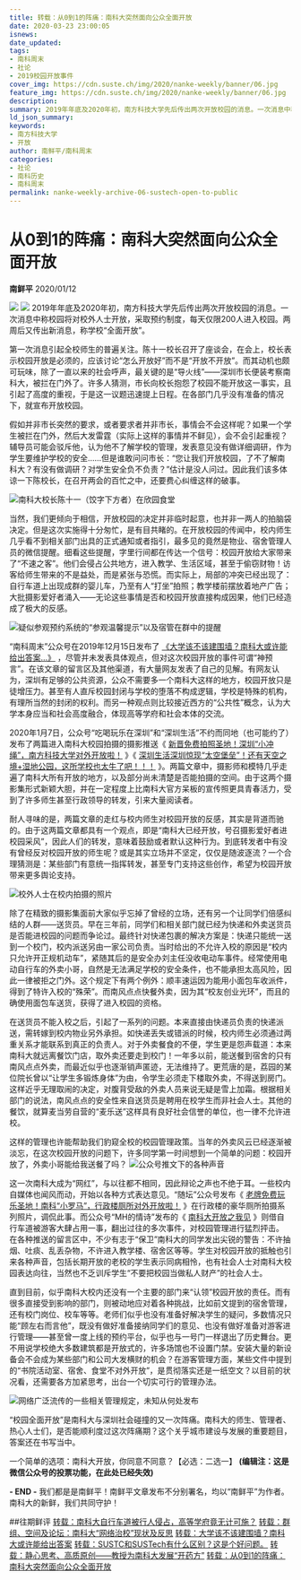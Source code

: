 ```yaml
---
title: 转载：从0到1的阵痛：南科大突然面向公众全面开放
date: 2020-03-23 23:00:05
isnews:
date_updated:
tags:
- 南科周末
- 社论
- 2019校园开放事件
cover_img: https://cdn.suste.ch/img/2020/nanke-weekly/banner/06.jpg
feature_img: https://cdn.suste.ch/img/2020/nanke-weekly/banner/06.jpg
description:
summary: 2019年年底及2020年初，南方科技大学先后传出两次开放校园的消息。一次消息中称校园将对校外人士开放，采取预约制度，每天仅限200人进入校园。两周后又传出新消息，称学校“全面开放”。
ld_json_summary:
keywords:
- 南方科技大学
- 开放
author: 南鲜平/南科周末
categories:
- 社论
- 南科历史
- 南科周末
permalink: nanke-weekly-archive-06-sustech-open-to-public
---
```


# 从0到1的阵痛：南科大突然面向公众全面开放
**南鲜平** 2020/01/12

![](https://cdn.suste.ch/img/2020/nanke-weekly/banner/original/06.jpg)
![](https://cdn.suste.ch/img/2020/nanke-weekly/banner.png)
2019年年底及2020年初，南方科技大学先后传出两次开放校园的消息。一次消息中称校园将对校外人士开放，采取预约制度，每天仅限200人进入校园。两周后又传出新消息，称学校“全面开放”。

第一次消息引起全校师生的普遍关注。陈十一校长召开了座谈会，在会上，校长表示校园开放是必须的，应该讨论“怎么开放好”而不是“开放不开放”。而其动机也颇可玩味，除了一直以来的社会呼声，最关键的是“导火线”——深圳市长便装考察南科大，被拦在门外了。许多人猜测，市长向校长抱怨了校园不能开放这一事实，且引起了高度的重视，于是这一议题迅速提上日程。在各部门几乎没有准备的情况下，就宣布开放校园。

假如并非市长突然的要求，或者要求者并非市长，事情会不会这样呢？如果一个学生被拦在门外，然后大发雷霆（实际上这样的事情并不鲜见），会不会引起重视？辅导员可能会驳斥他，认为他不了解学校的管理，发表意见没有做详细调研，作为学生要维护学校的安全……但是谁敢问问市长：“您让我们开放校园，了不了解南科大？有没有做调研？对学生安全负不负责？”估计是没人问过。因此我们该多体谅一下陈校长，在召开两会的百忙之中，还要费心纠缠这样的破事。


![南科大校长陈十一（饺字下方者）在欣园食堂](https://cdn.suste.ch/img/2020/nanke-weekly/06/01.jpeg)

当然，我们更倾向于相信，开放校园的决定并非临时起意，也并非一两人的拍脑袋决定。但是这次实施得十分匆忙，是有目共睹的。在开放校园的传闻中，校内师生几乎看不到相关部门出具的正式通知或者指引，最多见的竟然是物业、宿舍管理人员的微信提醒。细看这些提醒，字里行间都在传达一个信号：校园开放给大家带来了“不速之客”。他们会侵占公共地方，进入教学、生活区域，甚至于偷窃财物！访客给师生带来的不是益处，而是紧张与恐慌。而实际上，局部的冲突已经出现了：自行车道上出现成群的婴儿车，乃至有人“打坐”拍照；教学楼前摆放着地产广告；大批摄影爱好者涌入——无论这些事情是否和校园开放直接构成因果，他们已经造成了极大的反感。

![疑似参观预约系统的“参观温馨提示”以及宿管在群中的提醒](https://cdn.suste.ch/img/2020/nanke-weekly/06/02.jpeg)

“南科周末”公众号在2019年12月15日发布了 [《大学该不该建围墙？南科大或许能给出答案…》](https://archive.vn/wip/3f5qo) ，尽管并未发表具体观点，但对这次校园开放的事件可谓“神预言”。在该文章的留言区及其他渠道，有大量网友发表了自己的见解。有网友认为，深圳有足够的公共资源，公众不需要多一个南科大这样的地方，校园开放只是徒增压力。甚至有人直斥校园封闭与学校的堕落不构成逻辑，学校是特殊的机构，有理所当然的封闭的权利。而另一种观点则比较接近西方的“公共性”概念，认为大学本身应当和社会高度融合，体现高等学府和社会本体的交流。

2020年1月7日，公众号“吃喝玩乐在深圳”和“深圳生活”不约而同地（也可能约了）发布了两篇进入南科大校园拍摄的摄影推送《 [新晋免费拍照圣地！深圳“小冲绳”，南方科技大学对外开放啦！](https://archive.is/wip/UB4gu) 》《 [深圳生活深圳惊现“太空堡垒”！还有天空之境+湿地公园，这所学校也太牛了吧！！！](https://archive.is/wip/XJ3iz) 》。两篇文章中，摄影师和模特几乎走遍了南科大所有开放的地方，以及部分尚未清楚是否能拍摄的空间。由于这两个摄影集形式新颖大胆，并在一定程度上比南科大官方呆板的宣传照更具青春活力，受到了许多师生甚至行政领导的转发，引来大量阅读者。

耐人寻味的是，两篇文章的走红与校内师生对校园开放的反感，其实是背道而驰的。由于这两篇文章都具有一个观点，即是“南科大已经开放，号召摄影爱好者进校园采风”，因此人们的转发，意味着鼓励或者默认这种行为。到底转发者中有没有曾经反对校园开放的师生呢？或是其实立场并不坚定，仅仅是随波逐流？一个合理猜测是：某些部门有意统一指挥转发，甚至专门支持这些创作，希望为校园开放带来更多舆论支持。

![校外人士在校内拍摄的照片](https://cdn.suste.ch/img/2020/nanke-weekly/06/03.jpeg)

除了在精致的摄影集面前大家似乎忘掉了曾经的立场，还有另一个让同学们倍感纠结的人群——送货员。早在三年前，同学们和相关部门就已经为快递和外卖送货员是否能进校园的问题而争论过。最终针对快递包裹的解决方案是：快递只能统一送到一个校门，校内派送另由一家公司负责。当时给出的不允许入校的原因是“校内只允许开正规机动车”，紧随其后的是安全办刘主任没收电动车事件。经常使用电动自行车的外卖小哥，自然是无法满足学校的安全条件，也不能承担太高风险，因此一律被拒之门外。这个规定下有两个例外：顺丰速运因为能用小面包车收派件，得到了特许入校的“殊荣”。而南风点点快餐外卖，因为其“校友创业光环”，而且的确使用面包车送货，获得了进入校园的资格。

在送货员不能入校之后，引起了一系列的问题。本来直接由快递员负责的快递派送，需转嫁到校内物业另外承担。如快递丢失或错派的时候，校内师生必须通过两重关系才能联系到真正的负责人。对于外卖餐食的不便，学生更是怨声载道：本来南科大就远离餐饮门店，取外卖还要走到校门！一年多以前，能送餐到宿舍的只有南风点点外卖，而最近似乎也逐渐销声匿迹，无法维持了。更荒唐的是，荔园的某位院长曾以“让学生多锻炼身体”为由，令学生必须走下楼取外卖，不得送到房门。这样近乎无理取闹的决定，对腹背受敌的外卖人员来说无疑是雪上加霜。根据相关部门的说法，南风点点的安全性来自送货员是聘用在校学生而非社会人士。其他的餐饮，就算麦当劳自营的“麦乐送”这样具有良好社会信誉的单位，也一律不允许进校。

这样的管理也许能帮助我们豹窥全校的校园管理政策。当年的外卖风云已经逐渐被淡忘，在这次校园开放的问题下，许多同学第一时间想到一个简单的问题：校园开放了，外卖小哥能给我送餐了吗？
![公众号推文下的各种声音](https://cdn.suste.ch/img/2020/nanke-weekly/06/04.jpeg)

这一次南科大成为“网红”，与以往都不相同，因此辩论之声也不绝于耳。一些校内自媒体也闻风而动，开始以各种方式表达意见。“随坛”公众号发布《 [老牌免费玩乐圣地！南科“小罗马”，行政楼厕所对外开放啦！](https://archive.is/wip/ChmVZ) 》在行政楼的豪华厕所拍摄系列照片，调侃此事。而公众号“MH的情诗”发布的《 [南科大开放之我见](https://archive.is/wip/sAGLo) 》则借自行车道被游客大肆占用一事，翻出过往的多次事件，对校园管理进行猛烈抨击。
在各种推送的留言区中，不少有志于“保卫”南科大的同学发出尖锐的警告：不许抽烟、吐痰、乱丢杂物，不许进入教学楼、宿舍区等等。学生对校园开放的抵触也引来各种声音，包括长期开放的老校的学生表示同病相怜，也有社会人士对南科大校园表达向往，当然也不乏训斥学生“不要把校园当做私人财产”的社会人士。

直到目前，似乎南科大校内还没有一个主要的部门来“认领”校园开放的责任。而有很多直接受到影响的部门，则被动地应对着各种挑战，比如前文提到的宿舍管理，还有校门岗位、校车等等。老师们似乎也没有准备好解决学生的疑问，多数情况只能“顾左右而言他”，既没有做好准备接纳同学们的意见、也没有做好准备对游客进行管理——甚至曾一度上线的预约平台，似乎也与一号门一样退出了历史舞台。更不用说学校绝大多数建筑都是开放式的，许多场馆也不设置门禁。安装大量的新设备会不会成为某些部门和公司大发横财的机会？在游客管理方面，某些文件中提到的“书院活动室、宿舍、食堂不对外开放”，是贯彻落实还是一纸空文？以目前的状况看，还需要各方加紧思考，出台一个切实可行的管理办法。

![网络广泛流传的一些相关管理规定，未知从何处发布](https://cdn.suste.ch/img/2020/nanke-weekly/06/05.jpeg)

“校园全面开放”是南科大与深圳社会碰撞的又一次阵痛。南科大的师生、管理者、热心人士们，是否能顺利度过这次阵痛期？这个关乎城市建设与发展的重要题目，答案还在书写当中。


一个简单的选项：南科大开放，你同意不同意？【必选：二选一】
**(编辑注：这是微信公众号的投票功能，在此处已经失效)**


**- END -**
我们都是是南鲜平！南鲜平文章发布不分别署名，均以“南鲜平”为作者。南科大的新鲜，我们共同守护！

##往期鲜评
[转载：南科大自行车道被行人侵占，高等学府竟无计可施？](https://nanke.suste.ch/2020/03/23/nanke-weekly-archive-01-bicycle-lane-blocked-by-pedestrians/)
[转载：群组、空间及论坛：南科大“网络治校”现状及反思](https://nanke.suste.ch/2020/03/23/nanke-weekly-archive-02-manage-sustech-online)
[转载：大学该不该建围墙？南科大或许能给出答案](https://nanke.suste.ch/2020/03/23/nanke-weekly-archive-03-wall-of-sustech)
[转载：SUSTC和SUSTech有什么区别？这是个好问题。](https://nanke.suste.ch/2020/03/23/nanke-weekly-archive-04-sustech-or-sustc)
[转载：静心思考、高质原创——教授为南科大发展“开药方”](https://nanke.suste.ch/2020/03/23/nanke-weekly-archive-05-prescription-to-sustech)
[转载：从0到1的阵痛：南科大突然面向公众全面开放](https://nanke.suste.ch/2020/03/23/nanke-weekly-archive-06-sustech-open-to-public)
